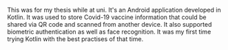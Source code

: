 This was for my thesis while at uni. It's an Android application developed in Kotlin. It was used to store Covid-19 vaccine information that could be shared via QR code and scanned from another device. It also supported biometric authentication as well as face recognition. It was my first time trying Kotlin with the best practises of that time.
